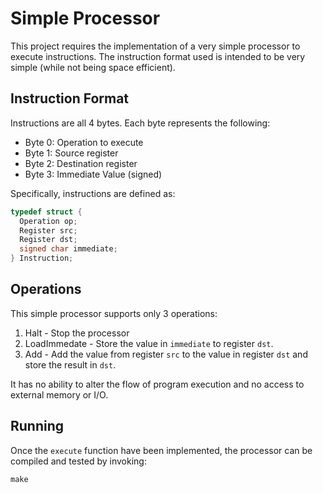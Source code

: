 Simple Processor
================

This project requires the implementation of a very simple processor to execute instructions. The instruction format used is intended to be very simple (while not being space efficient).

Instruction Format
------------------

Instructions are all 4 bytes. Each byte represents the following:

- Byte 0: Operation to execute
- Byte 1: Source register
- Byte 2: Destination register
- Byte 3: Immediate Value (signed)

Specifically, instructions are defined as:

```c
typedef struct {
  Operation op;
  Register src;
  Register dst;
  signed char immediate;
} Instruction;
```

Operations
----------

This simple processor supports only 3 operations:

1. Halt - Stop the processor
2. LoadImmedate - Store the value in `immediate` to register `dst`.
3. Add - Add the value from register `src` to the value in register `dst` and store the result in `dst`.

It has no ability to alter the flow of program execution and no access to external memory or I/O.

Running
-------

Once the `execute` function have been implemented, the processor can be compiled and tested by invoking:

```
make
```
